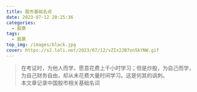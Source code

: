 ```yaml
---
title: 股市基础名词
date: 2023-07-12 20:25:36
categories: 
  - 股票
tags:
  - 股票
top_img: /images/black.jpg
cover: https://s2.loli.net/2023/07/12/vZIx2JB7on5kYNW.gif
---
```


> 在考证时，为他人而学，愿意花费上千小时学习；但是炒股，为自己而学，为自己财务自由，却从未花费大量时间学习。这是何其的讽刺。  
> 本文章记录中国股市相关基础名词
